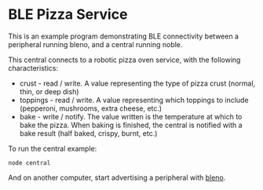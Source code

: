 # BLE Pizza Service

This is an example program demonstrating BLE connectivity between a peripheral running bleno, and a central running noble.

This central connects to a robotic pizza oven service, with the following characteristics:

* crust - read / write. A value representing the type of pizza crust (normal, thin, or deep dish)
* toppings - read / write. A value representing which toppings to include (pepperoni, mushrooms, extra cheese, etc.)
* bake - write / notify. The value written is the temperature at which to bake the pizza. When baking is finished, the central is notified with a bake result (half baked, crispy, burnt, etc.)

To run the central example:

    node central

And on another computer, start advertising a peripheral with [bleno](https://github.com/sandeepmistry/bleno/tree/master/examples/pizza).
